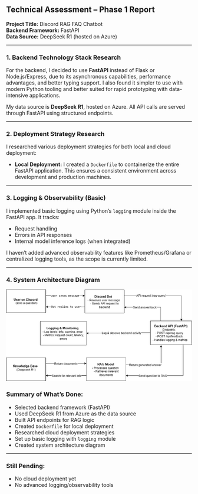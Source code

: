 ## Technical Assessment – Phase 1 Report  
**Project Title:** Discord RAG FAQ Chatbot  
**Backend Framework:** FastAPI  
**Data Source:** DeepSeek R1 (hosted on Azure)

---

### 1. **Backend Technology Stack Research**  
For the backend, I decided to use **FastAPI** instead of Flask or Node.js/Express, due to its asynchronous capabilities, performance advantages, and better typing support. I also found it simpler to use with modern Python tooling and better suited for rapid prototyping with data-intensive applications.

My data source is **DeepSeek R1**, hosted on Azure. All API calls are served through FastAPI using structured endpoints.

---

### 2. **Deployment Strategy Research**  
I researched various deployment strategies for both local and cloud deployment:

- **Local Deployment:** I created a `Dockerfile` to containerize the entire FastAPI application. This ensures a consistent environment across development and production machines.
  
---

### 3. **Logging & Observability (Basic)**  
I implemented basic logging using Python’s `logging` module inside the FastAPI app. It tracks:

- Request handling
- Errors in API responses
- Internal model inference logs (when integrated)

I haven’t added advanced observability features like Prometheus/Grafana or centralized logging tools, as the scope is currently limited.

---

### 4. **System Architecture Diagram**  
![Architecture Diagram](https://raw.githubusercontent.com/Mariam-Mo20/discord-rag-backend/main/Architecture%20Diagram.png)


### Summary of What’s Done:
-  Selected backend framework (FastAPI)  
-  Used DeepSeek R1 from Azure as the data source  
-  Built API endpoints for RAG logic  
-  Created `Dockerfile` for local deployment  
-  Researched cloud deployment strategies  
-  Set up basic logging with `logging` module  
-  Created system architecture diagram  

---

### Still Pending:
-  No cloud deployment yet  
-  No advanced logging/observability tools  

